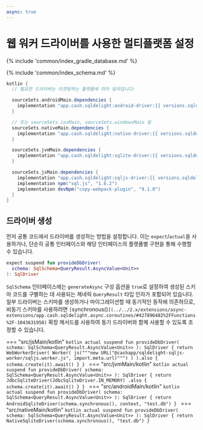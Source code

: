 ```yaml
---
async: true
---
```

# 웹 워커 드라이버를 사용한 멀티플랫폼 설정

{% include 'common/index_gradle_database.md' %}

{% include 'common/index_schema.md' %}

```groovy
kotlin {
  // 필요한 드라이버는 타겟팅하는 플랫폼에 따라 달라집니다:

  sourceSets.androidMain.dependencies {
    implementation "app.cash.sqldelight:android-driver:{{ versions.sqldelight }}"
  }

  // 또는 sourceSets.iosMain, sourceSets.windowsMain 등
  sourceSets.nativeMain.dependencies {
    implementation "app.cash.sqldelight:native-driver:{{ versions.sqldelight }}"
  }

  sourceSets.jvmMain.dependencies {
    implementation "app.cash.sqldelight:sqlite-driver:{{ versions.sqldelight }}"
  }

  sourceSets.jsMain.dependencies {
    implementation "app.cash.sqldelight:sqljs-driver:{{ versions.sqldelight }}"
    implementation npm("sql.js", "1.6.2")
    implementation devNpm("copy-webpack-plugin", "9.1.0")
  }
}
```

## 드라이버 생성

먼저 공통 코드에서 드라이버를 생성하는 방법을 설정합니다. 이는 `expect`/`actual`을 사용하거나, 단순히 공통 인터페이스와 해당 인터페이스의 플랫폼별 구현을 통해 수행할 수 있습니다.

```kotlin title="src/commonMain/kotlin"
expect suspend fun provideDbDriver(
  schema: SqlSchema<QueryResult.AsyncValue<Unit>>
): SqlDriver
```
`SqlSchema` 인터페이스에는 `generateAsync` 구성 옵션을 `true`로 설정하여 생성된 스키마 코드를 구별하는 데 사용되는 제네릭 `QueryResult` 타입 인자가 포함되어 있습니다. 일부 드라이버는 스키마를 생성하거나 마이그레이션할 때 동기적인 동작에 의존하므로, 비동기 스키마를 사용하려면 `[`synchronous()`](../../2.x/extensions/async-extensions/app.cash.sqldelight.async.coroutines/#427896482%2FFunctions%2F-1043631958)` 확장 메서드를 사용하여 동기 드라이버와 함께 사용할 수 있도록 조정할 수 있습니다. 

=== "src/jsMain/kotlin"
    ```kotlin
    actual suspend fun provideDbDriver(
      schema: SqlSchema<QueryResult.AsyncValue<Unit>>
    ): SqlDriver {
      return WebWorkerDriver(
        Worker(
          js("""new URL("@cashapp/sqldelight-sqljs-worker/sqljs.worker.js", import.meta.url)""")
        )
      ).also { schema.create(it).await() }
    }
    ```
=== "src/jvmMain/kotlin"
    ```kotlin
    actual suspend fun provideDbDriver(
      schema: SqlSchema<QueryResult.AsyncValue<Unit>>
    ): SqlDriver {
      return JdbcSqliteDriver(JdbcSqliteDriver.IN_MEMORY)
        .also { schema.create(it).await() }
    }
    ```
=== "src/androidMain/kotlin"
    ```kotlin
    actual suspend fun provideDbDriver(
      schema: SqlSchema<QueryResult.AsyncValue<Unit>>
    ): SqlDriver {
      return AndroidSqliteDriver(schema.synchronous(), context, "test.db")
    }
    ```
=== "src/nativeMain/kotlin"
    ```kotlin
    actual suspend fun provideDbDriver(
      schema: SqlSchema<QueryResult.AsyncValue<Unit>>
    ): SqlDriver {
      return NativeSqliteDriver(schema.synchronous(), "test.db")
    }
    ```